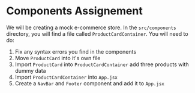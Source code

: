 # Components Assignement

We will be creating a mock e-commerce store. In the `src/components` directory, you will find a file called `ProductCardContainer`. You will need to do:

1. Fix any syntax errors you find in the components
2. Move `ProductCard` into it's own file
3. Import `ProductCard` into `ProductCardContainer` add three products with dummy data
4. Import `ProductCardContainer` into `App.jsx`
5. Create a `NavBar` and `Footer` component and add it to `App.jsx`

